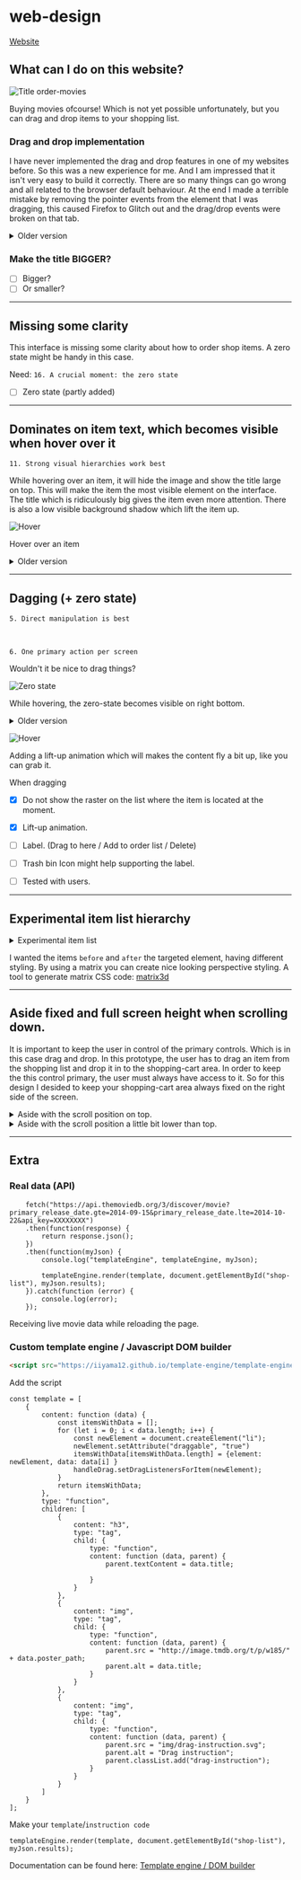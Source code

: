 # web-design
[Website](https://iiyama12.github.io/web-design/website)


## What can I do on this website?

![Title order-movies](readme-content/title-new.png)

Buying movies ofcourse! 
Which is not yet possible unfortunately, but you can drag and drop items to your shopping list.


### Drag and drop implementation
I have never implemented the drag and drop features in one of my websites before. So this was a new experience for me. And I am impressed that it isn't very easy to build it correctly. There are so many things can go wrong and all related to the browser default behaviour. At the end I made a terrible mistake by removing the pointer events from the element that I was dragging, this caused Firefox to Glitch out and the drag/drop events were broken on that tab.


<details>
    <summary>Older version</summary>
    <img alt="Version 1.0.0" src="https://raw.githubusercontent.com/IIYAMA12/web-design/master/readme-content/title.png">
    <p>"Order movies ofcourse!" That is what the title says atleast.</p>
</details>

### Make the title BIGGER? 

- [ ] Bigger?
- [ ] Or smaller?

---

## Missing some clarity

This interface is missing some clarity about how to order shop items. A zero state might be handy in this case.

Need:
`16. A crucial moment: the zero state`

- [ ] Zero state (partly added)


---

## Dominates on item text, which becomes visible when hover over it

`11. Strong visual hierarchies work best`

While hovering over an item, it will hide the image and show the title large on top. This will make the item the most visible element on the interface. The title which is ridiculously big gives the item even more attention. There is also a low visible background shadow which lift the item up.

![Hover](readme-content/zero-state-hover.png)

Hover over an item

<details>
    <summary>Older version</summary>
    <img alt="Version 1.0.0" src="https://raw.githubusercontent.com/IIYAMA12/web-design/master/readme-content/title.png">
</details>

---

## Dagging (+ zero state)

`5. Direct manipulation is best` 

<br>

`6. One primary action per screen`

Wouldn't it be nice to drag things?


![Zero state](readme-content/zero-state-hover.png)

While hovering, the zero-state becomes visible on right bottom.

<details>
    <summary>Older version</summary>
    <img alt="Version 1.0.0" src="https://raw.githubusercontent.com/IIYAMA12/web-design/master/readme-content/drag.png">
</details>

![Hover](readme-content/hover-effect.gif)

Adding a lift-up animation which will makes the content fly a bit up, like you can grab it.


When dragging
- [X] Do not show the raster on the list where the item is located at the moment.
- [X] Lift-up animation.
- [ ] Label. (Drag to here / Add to order list / Delete)
- [ ] Trash bin Icon might help supporting the label.
- [ ] Tested with users.


---

## Experimental item list hierarchy

<details>
    <summary>Experimental item list</summary>
    <img alt="Ordered items" src="https://raw.githubusercontent.com/IIYAMA12/web-design/master/readme-content/shopping-items.png">
</details>

I wanted the items `before` and `after` the targeted element, having different styling. By using a matrix you can create nice looking perspective styling.
A tool to generate matrix CSS code: [matrix3d](http://ds-overdesign.com/transform/matrix3d.html) 

---

## Aside fixed and full screen height when scrolling down.

It is important to keep the user in control of the primary controls. Which is in this case drag and drop. In this prototype, the user has to drag an item from the shopping list and drop it in to the shopping-cart area. In order to keep the this control primary, the user must always have access to it. So for this design I desided to keep your shopping-cart area always fixed on the right side of the screen.

<details>
    <summary>Aside with the scroll position on top.</summary>
    <img alt="Aside with the scroll position on top." src="https://raw.githubusercontent.com/IIYAMA12/web-design/master/readme-content/aside-scroll-on-top.png">
</details>

<details>
    <summary>Aside with the scroll position a little bit lower than top.</summary>
    <img alt="Aside with the scroll position a little bit lower than top." src="https://raw.githubusercontent.com/IIYAMA12/web-design/master/readme-content/aside-scroll-on-a-bit-lower.png">
    <p>Javascript will re-calculate the start position and height of the shopping-cart area.</p>
</details>  

---

## Extra

### Real data (API)

```JS
    fetch("https://api.themoviedb.org/3/discover/movie?primary_release_date.gte=2014-09-15&primary_release_date.lte=2014-10-22&api_key=XXXXXXXX")
    .then(function(response) {
        return response.json();
    })
    .then(function(myJson) {
        console.log("templateEngine", templateEngine, myJson);
        
        templateEngine.render(template, document.getElementById("shop-list"), myJson.results);
    }).catch(function (error) {
        console.log(error);
    });
```

Receiving live movie data while reloading the page.


### Custom template engine / Javascript DOM builder

```HTML
<script src="https://iiyama12.github.io/template-engine/template-engine.js"></script>
```
Add the script

```JS
const template = [
    {
        content: function (data) {
            const itemsWithData = [];
            for (let i = 0; i < data.length; i++) {
                const newElement = document.createElement("li");
                newElement.setAttribute("draggable", "true")
                itemsWithData[itemsWithData.length] = {element: newElement, data: data[i] }
                handleDrag.setDragListenersForItem(newElement);
            }
            return itemsWithData;
        },
        type: "function",
        children: [
            {
                content: "h3",
                type: "tag",
                child: {
                    type: "function",
                    content: function (data, parent) {
                        parent.textContent = data.title;
                        
                    }
                }
            },
            {
                content: "img",
                type: "tag",
                child: {
                    type: "function",
                    content: function (data, parent) {
                        parent.src = "http://image.tmdb.org/t/p/w185/" + data.poster_path;
                        parent.alt = data.title;
                    }
                }
            },
            {
                content: "img",
                type: "tag",
                child: {
                    type: "function",
                    content: function (data, parent) {
                        parent.src = "img/drag-instruction.svg";
                        parent.alt = "Drag instruction";
                        parent.classList.add("drag-instruction");
                    }
                }
            }
        ]
    }
];
```
Make your `template`/`instruction code`

```JS
templateEngine.render(template, document.getElementById("shop-list"), myJson.results);
```

Documentation can be found here: [Template engine / DOM builder](https://iiyama12.github.io/template-engine)
